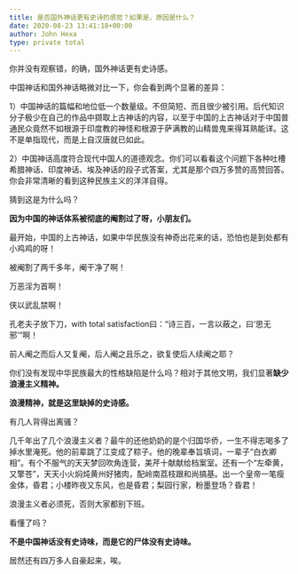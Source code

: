 ```yaml
---
title: 是否国外神话更有史诗的感觉？如果是，原因是什么？
date: 2020-08-23 13:41:18+00:00
author: John Hexa
type: private total
---
```

你并没有观察错，的确，国外神话更有史诗感。

中国神话和国外神话略微对比一下，你会看到两个显著的差异：

1）中国神话的篇幅和地位低一个数量级。不但简短、而且很少被引用。后代知识分子极少在自己的作品中撷取上古神话的内容，以至于中国的上古神话对于中国普通民众竟然不如根源于印度教的神怪和根源于萨满教的山精兽鬼来得耳熟能详。这不是单指现代，而是上自汉唐就已如此。

2）中国神话高度符合现代中国人的道德观念。你们可以看看这个问题下各种吐槽希腊神话、印度神话、埃及神话的段子式答案，尤其是那个四万多赞的高赞回答。你会非常清晰的看到这种民族主义的洋洋自得。

猜到这是为什么吗？

**因为中国的神话体系被彻底的阉割过了呀，小朋友们。**

最开始，中国的上古神话，如果中华民族没有神奇出花来的话，恐怕也是到处都有小鸡鸡的呀！

被阉割了两千多年，阉干净了啊！

万恶淫为首啊！

侠以武乱禁啊！

孔老夫子放下刀，with total satisfaction曰：“诗三百，一言以蔽之，曰‘思无邪’”啊！

前人阉之而后人又复阉，后人阉之且乐之，欲复使后人续阉之耶？

你们没有发现中华民族最大的性格缺陷是什么吗？相对于其他文明，我们显著**缺少浪漫主义精神。**

**浪漫精神，就是这里缺掉的史诗感。**

有几人背得出离骚？

几千年出了几个浪漫主义者？最牛的还他奶奶的是个归国华侨，一生不得志喝多了掉水里淹死。他的前辈跳了江变成了粽子。他的晚辈奉旨填词，一辈子“白衣卿相”。有个不服气的天天梦回吹角连营，美芹十献献给档案室。还有一个“左牵黄，又擎苍”，天天小火焖炖黄州好猪肉，配岭南荔枝跟和尚搞基。出一个皇帝一笔瘦金体，昏君；小楼昨夜又东风，也是昏君；梨园行家，粉墨登场？昏君！

浪漫主义者必须死，否则大家都别下班。

看懂了吗？

**不是中国神话没有史诗味，而是它的尸体没有史诗味。**

居然还有四万多人自豪起来，唉。


